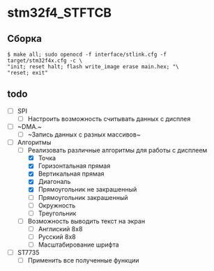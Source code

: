 # stm32f4_STFTCB

## Сборка
```
$ make all; sudo openocd -f interface/stlink.cfg -f target/stm32f4x.cfg -c \
"init; reset halt; flash write_image erase main.hex; "\  
"reset; exit"
```

## todo

* [ ] SPI
    * [ ] Настроить возможность считывать данных с дисплея
* [ ] ~DMA.~
    * [ ] ~Запись данных с разных массивов~
* [ ] Алгоритмы
    * [ ] Реализовать различные алгоритмы для работы с дисплеем
        * [X] Точка
        * [X] Горизонтальная прямая
        * [X] Вертикальная прямая
        * [X] Диагональ
        * [X] Прямоугольник не закрашенный
        * [ ] Прямоугольник закрашенный
        * [ ] Окружность 
        * [ ] Треугольник
    * [ ] Возможность выводить текст на экран
        * [ ] Англиский 8x8
        * [ ] Русский 8x8
        * [ ] Масштабирование шрифта
* [ ] ST7735
    * [ ] Применить все полученные функции

